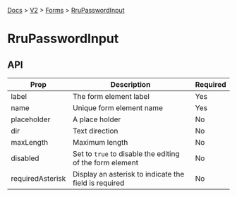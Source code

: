 [Docs](/) > [V2](/docs/v2/get-started) > [Forms](/docs/v2/components/RruForm) > [RruPasswordInput](/docs/v2/components/RruPasswordInput)


# RruPasswordInput

## API

| Prop | Description | Required |
|-|-|-|
| label | The form element label | Yes |
| name | Unique form element name | Yes |
| placeholder | A place holder | No |
| dir | Text direction | No |
| maxLength | Maximum length | No |
| disabled | Set to `true` to disable the editing of the form element | No |
| requiredAsterisk | Display an asterisk to indicate the field is required | No |

